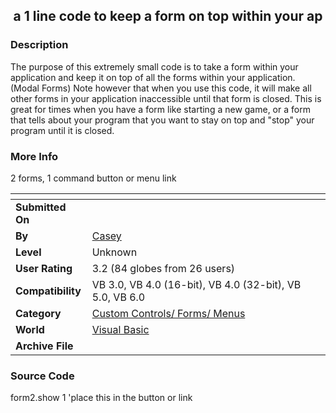 ﻿<div align="center">

## a 1 line code to keep a form on top within your ap


</div>

### Description

The purpose of this extremely small code is to take a form within your application and keep it on top of all the forms within your application. (Modal Forms) Note however that when you use this code, it will make all other forms in your application inaccessible until that form is closed. This is great for times when you have a form like starting a new game, or a form that tells about your program that you want to stay on top and "stop" your program until it is closed.
 
### More Info
 
2 forms, 1 command button or menu link


<span>             |<span>
---                |---
**Submitted On**   |
**By**             |[Casey](https://github.com/Planet-Source-Code/PSCIndex/blob/master/ByAuthor/casey.md)
**Level**          |Unknown
**User Rating**    |3.2 (84 globes from 26 users)
**Compatibility**  |VB 3\.0, VB 4\.0 \(16\-bit\), VB 4\.0 \(32\-bit\), VB 5\.0, VB 6\.0
**Category**       |[Custom Controls/ Forms/  Menus](https://github.com/Planet-Source-Code/PSCIndex/blob/master/ByCategory/custom-controls-forms-menus__1-4.md)
**World**          |[Visual Basic](https://github.com/Planet-Source-Code/PSCIndex/blob/master/ByWorld/visual-basic.md)
**Archive File**   |[](https://github.com/Planet-Source-Code/casey-a-1-line-code-to-keep-a-form-on-top-within-your-ap__1-2533/archive/master.zip)





### Source Code

form2.show 1 'place this in the button or link

